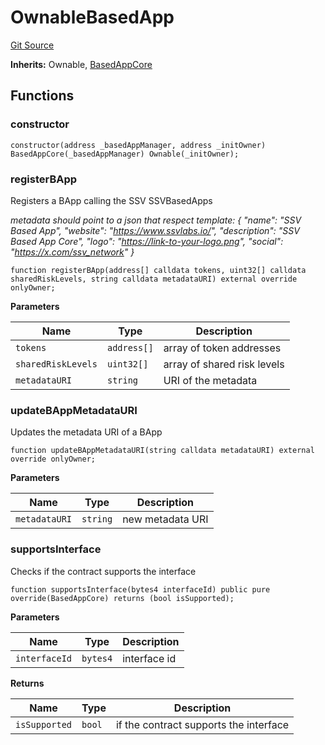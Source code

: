 # OwnableBasedApp
[Git Source](https://github.com/ssvlabs/based-applications/blob/f462573124548b82b6a002d4ef069bdfacf5c637/src/middleware/modules/core+roles/OwnableBasedApp.sol)

**Inherits:**
Ownable, [BasedAppCore](/src/middleware/modules/core/BasedAppCore.sol/abstract.BasedAppCore.md)


## Functions
### constructor


```solidity
constructor(address _basedAppManager, address _initOwner) BasedAppCore(_basedAppManager) Ownable(_initOwner);
```

### registerBApp

Registers a BApp calling the SSV SSVBasedApps

*metadata should point to a json that respect template:
{
"name": "SSV Based App",
"website": "https://www.ssvlabs.io/",
"description": "SSV Based App Core",
"logo": "https://link-to-your-logo.png",
"social": "https://x.com/ssv_network"
}*


```solidity
function registerBApp(address[] calldata tokens, uint32[] calldata sharedRiskLevels, string calldata metadataURI) external override onlyOwner;
```
**Parameters**

|Name|Type|Description|
|----|----|-----------|
|`tokens`|`address[]`|array of token addresses|
|`sharedRiskLevels`|`uint32[]`|array of shared risk levels|
|`metadataURI`|`string`|URI of the metadata|


### updateBAppMetadataURI

Updates the metadata URI of a BApp


```solidity
function updateBAppMetadataURI(string calldata metadataURI) external override onlyOwner;
```
**Parameters**

|Name|Type|Description|
|----|----|-----------|
|`metadataURI`|`string`|new metadata URI|


### supportsInterface

Checks if the contract supports the interface


```solidity
function supportsInterface(bytes4 interfaceId) public pure override(BasedAppCore) returns (bool isSupported);
```
**Parameters**

|Name|Type|Description|
|----|----|-----------|
|`interfaceId`|`bytes4`|interface id|

**Returns**

|Name|Type|Description|
|----|----|-----------|
|`isSupported`|`bool`|if the contract supports the interface|


